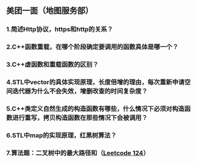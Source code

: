 ## 美团一面（地图服务部）

### 1.简述Http协议，https和http的关系？


### 2.C++函数重载，在哪个阶段确定要调用的函数具体是哪一个？


### 3.C++虚函数和重载函数的区别？


### 4.STL中vector的具体实现原理，长度倍增的理由，每次重新申请空间迭代器为什么不会失效，增删改查的时间复杂度？


### 5.C++类定义自然生成的构造函数有哪些，什么情况下必须对构造函数进行重写，拷贝构造函数在那些情况下会被调用？


### 6.STL中map的实现原理，红黑树算法？


### 7.算法题：二叉树中的最大路径和（[Leetcode 124](https://leetcode.cn/problems/binary-tree-maximum-path-sum/description/?utm_source=LCUS&utm_medium=ip_redirect&utm_campaign=transfer2china)）


